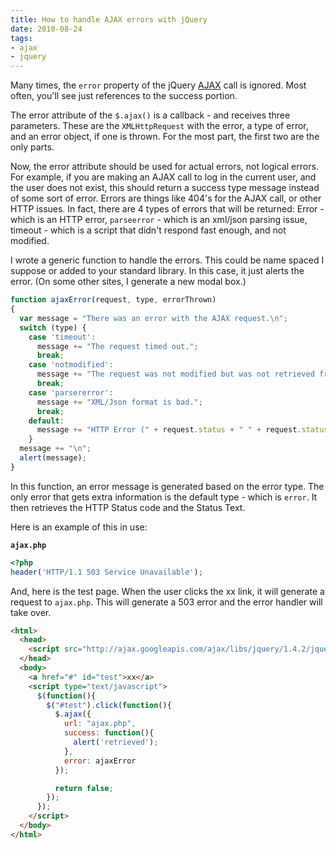 ```yaml
---
title: How to handle AJAX errors with jQuery
date: 2010-08-24
tags:
- ajax
- jquery
---
```

Many times, the `error` property of the jQuery [AJAX](http://api.jquery.com/category/ajax/) call is ignored.  Most often, you'll see just references to the success portion.

<!--more-->

The error attribute of the `$.ajax()` is a callback - and receives three parameters.  These are the `XMLHttpRequest` with the error, a type of error, and an error object, if one is thrown.  For the most part, the first two are the only parts.

Now, the error attribute should be used for actual errors, not logical errors.  For example, if you are making an AJAX call to log in the current user, and the user does not exist, this should return a success type message instead of some sort of error.  Errors are things like 404's for the AJAX call, or other HTTP issues.  In fact, there are 4 types of errors that will be returned: Error - which is an HTTP error, `parseerror` - which is an xml/json parsing issue, timeout - which is a script that didn't respond fast enough, and not modified.

I wrote a generic function to handle the errors.  This could be name spaced I suppose or added to your standard library.  In this case, it just alerts the error.  (On some other sites, I generate a new modal box.)

```javascript
function ajaxError(request, type, errorThrown)
{
  var message = "There was an error with the AJAX request.\n";
  switch (type) {
    case 'timeout':
      message += "The request timed out.";
      break;
    case 'notmodified':
      message += "The request was not modified but was not retrieved from the cache.";
      break;
    case 'parsererror':
      message += "XML/Json format is bad.";
      break;
    default:
      message += "HTTP Error (" + request.status + " " + request.statusText + ").";
    }
  message += "\n";
  alert(message);
}
```

In this function, an error message is generated based on the error type.  The only error that gets extra information is the default type - which is `error`.  It then retrieves the HTTP Status code and the Status Text.

Here is an example of this in use:

**`ajax.php`**
```php
<?php
header('HTTP/1.1 503 Service Unavailable');    
```
    
And, here is the test page.  When the user clicks the xx link, it will generate a request to `ajax.php`.  This will generate a 503 error and the error handler will take over.
    
```html
<html>
  <head>
    <script src="http://ajax.googleapis.com/ajax/libs/jquery/1.4.2/jquery.min.js" type="text/javascript"></script>
  </head>
  <body>
    <a href="#" id="test">xx</a>
    <script type="text/javascript">
      $(function(){
        $("#test").click(function(){
          $.ajax({
            url: "ajax.php",
            success: function(){
              alert('retrieved');
            },
            error: ajaxError
          });

          return false;
        });
      });
    </script>
  </body>
</html>
```
